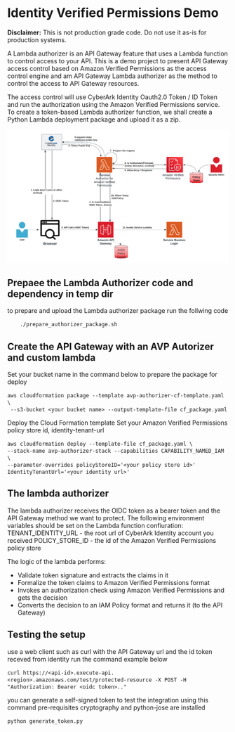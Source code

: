 # Identity Verified Permissions Demo

**Disclaimer:**  This is not production grade code. Do not use it as-is for production systems.

A Lambda authorizer is an API Gateway feature that uses a Lambda function to control access to your API.
This is a demo project to present API Gateway access control based on Amazon Verified Permissions as the access control engine and
am API Gateway Lambda authorizer as the method to control the access to API Gateway resources.

The access control will use CyberArk Identity Oauth2.0 Token / ID Token and run the authorization using the Amazon Verified Permissions service.
To create a token-based Lambda authorizer function, we shall create a Python Lambda deployment package and upload it as a zip.


![Amazon Verified Permissions](architecture.png "Flow and Architecture of the lambda authorizer" )


## Prepaee the Lambda Authorizer code and dependency in temp dir
to prepare and upload the Lambda authorizer package run the follwing code
``` bash
    ./prepare_authorizer_package.sh
```
## Create the API Gateway with an AVP Autorizer and custom lambda
Set your bucket name in the command below to prepare the package for deploy
```commandline
aws cloudformation package --template avp-authorizer-cf-template.yaml \
 --s3-bucket <your bucket name> --output-template-file cf_package.yaml
```
Deploy the Cloud Formation template
Set your Amazon Verified Permissions policy store id, identity-tenant-url
```commandline
aws cloudformation deploy --template-file cf_package.yaml \
--stack-name avp-authorizer-stack --capabilities CAPABILITY_NAMED_IAM \
--parameter-overrides policyStoreID='<your policy store id>' IdentityTenantUrl='<your identity url>'
```

## The lambda authorizer
The lambda authorizer receives the OIDC token as a bearer token and the API Gateway method we want to protect.
The following environment variables should be set on the Lambda function confiuration:
TENANT_IDENTITY_URL - the root url of CyberArk Identity account you received
POLICY_STORE_ID - the id of the Amazon Verified Permissions policy store

The logic of the lambda performs:
* Validate token signature and extracts the claims in it
* Formalize the token claims to Amazon Verified Permissions format
* Invokes an authorization check using Amazon Verified Permissions and gets the decision
* Converts the decision to an IAM Policy format and returns it (to the API Gateway)


## Testing the setup
use a web client such as curl with the API Gateway url and the id token receved from identity
run the command example below
```commandline
curl https://<api-id>.execute-api.<region>.amazonaws.com/test/protected-resource -X POST -H "Authorization: Bearer <oidc token>.."
```

you can generate a self-signed token to test the integration using this command
pre-requisites cryptography and python-jose are installed
```commandline
python generate_token.py
```
